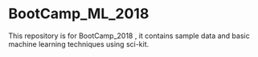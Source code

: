 # BootCamp_ML_2018
This repository is for BootCamp_2018 , it contains sample data and basic machine learning techniques using sci-kit.
